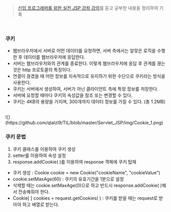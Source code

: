 > [신입 프로그래머를 위한 실전 JSP 강좌 강의](https://www.inflearn.com/course/%EC%8B%A4%EC%A0%84-jsp-%EA%B0%95%EC%A2%8C/dashboard)를 듣고 공부한 내용을 정리하여 기록

<br>

### 쿠키
- 웹브라우저에서 서버로 어떤 데이터를 요청하면, 서버 측에서는 알맞은 로직을 수행한 후 데이터를 웹브라우저에 응답한다.
- 서버는 웹브라우저와의 관계를 종료한다. 이렇게 웹브라우저에 응답 후 관계를 끊는 것은 http 프로토콜의 특징이다.
- 연결이 끊겼을 때 어떤 정보를 지속적으로 유지하기 위한 수단으로 쿠키라는 방식을 사용한다.
- 쿠키는 서버에서 생성하여, 서버가 아닌 클라이언트 측에 특정 정보를 저장한다.
- 서버에 요청할 때마다 쿠키의 속성값을 참조 또는 변경할 수 있다.
- 쿠키는 4KB의 용량을 가지며, 300개까지 데이터 정보를 가질 수 있다. (총 1.2MB)
<br>
![](https://github.com/qlalzl9/TIL/blob/master/Servlet_JSP/img/Cookie_1.png)
<br>

### 쿠키 문법
1. 쿠키 클래스를 이용하여 쿠키 생성
2. setter를 이용하여 속성 설정
3. response.addCookie( )를 이용하여 response 객체에 쿠키 탑재

- 쿠키 생성 : Cookie cookie = new Cookie("cookieName", "cookieValue")
- cookie.setMaxAge(60) : 쿠키의 유효기간을 1분으로 설정
- 삭제할 때는 cookie.setMaxAge(0)으로 하고 반드시 response.addCookie( )해서 전송해줘야 한다.
- Cookie[ ] cookies = request.getCookies( ) : 쿠키를 받을 때는 request로 받아야 하고 배열로 받는다.
